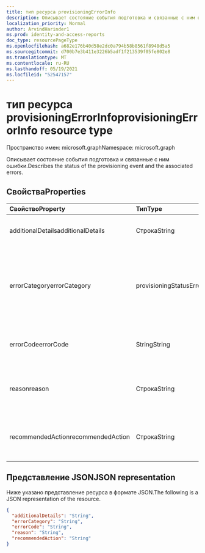 ```yaml
---
title: тип ресурса provisioningErrorInfo
description: Описывает состояние события подготовка и связанные с ним ошибки.
localization_priority: Normal
author: ArvindHarinder1
ms.prod: identity-and-access-reports
doc_type: resourcePageType
ms.openlocfilehash: a682e176b40d58e2dc0a794b58b8561f8948d5a5
ms.sourcegitcommit: d700b7e3b411e3226b5adf1f213539f05fe802e8
ms.translationtype: MT
ms.contentlocale: ru-RU
ms.lasthandoff: 05/19/2021
ms.locfileid: "52547157"
---
```

# <a name="provisioningerrorinfo-resource-type"></a><span data-ttu-id="8341d-103">тип ресурса provisioningErrorInfo</span><span class="sxs-lookup"><span data-stu-id="8341d-103">provisioningErrorInfo resource type</span></span>

<span data-ttu-id="8341d-104">Пространство имен: microsoft.graph</span><span class="sxs-lookup"><span data-stu-id="8341d-104">Namespace: microsoft.graph</span></span>


<span data-ttu-id="8341d-105">Описывает состояние события подготовка и связанные с ним ошибки.</span><span class="sxs-lookup"><span data-stu-id="8341d-105">Describes the status of the provisioning event and the associated errors.</span></span> 

## <a name="properties"></a><span data-ttu-id="8341d-106">Свойства</span><span class="sxs-lookup"><span data-stu-id="8341d-106">Properties</span></span>

| <span data-ttu-id="8341d-107">Свойство</span><span class="sxs-lookup"><span data-stu-id="8341d-107">Property</span></span>     | <span data-ttu-id="8341d-108">Тип</span><span class="sxs-lookup"><span data-stu-id="8341d-108">Type</span></span>        | <span data-ttu-id="8341d-109">Описание</span><span class="sxs-lookup"><span data-stu-id="8341d-109">Description</span></span> |
|:-------------|:------------|:------------|
|<span data-ttu-id="8341d-110">additionalDetails</span><span class="sxs-lookup"><span data-stu-id="8341d-110">additionalDetails</span></span>|<span data-ttu-id="8341d-111">Строка</span><span class="sxs-lookup"><span data-stu-id="8341d-111">String</span></span>|<span data-ttu-id="8341d-112">Дополнительные сведения в случае ошибки.</span><span class="sxs-lookup"><span data-stu-id="8341d-112">Additional details in case of error.</span></span>|
|<span data-ttu-id="8341d-113">errorCategory</span><span class="sxs-lookup"><span data-stu-id="8341d-113">errorCategory</span></span>|<span data-ttu-id="8341d-114">provisioningStatusErrorCategory</span><span class="sxs-lookup"><span data-stu-id="8341d-114">provisioningStatusErrorCategory</span></span>|<span data-ttu-id="8341d-115">Классифицировать код ошибки.</span><span class="sxs-lookup"><span data-stu-id="8341d-115">Categorizes the error code.</span></span> <span data-ttu-id="8341d-116">Возможные значения `failure` : `nonServiceFailure` , `success` , `unknownFutureValue`</span><span class="sxs-lookup"><span data-stu-id="8341d-116">Possible values are `failure`, `nonServiceFailure`, `success`, `unknownFutureValue`</span></span>|
|<span data-ttu-id="8341d-117">errorCode</span><span class="sxs-lookup"><span data-stu-id="8341d-117">errorCode</span></span>|<span data-ttu-id="8341d-118">String</span><span class="sxs-lookup"><span data-stu-id="8341d-118">String</span></span>|<span data-ttu-id="8341d-119">Уникальный код ошибки, если таковое произошло.</span><span class="sxs-lookup"><span data-stu-id="8341d-119">Unique error code if any occurred.</span></span> [<span data-ttu-id="8341d-120">Подробнее</span><span class="sxs-lookup"><span data-stu-id="8341d-120">Learn more</span></span>](/azure/active-directory/reports-monitoring/concept-provisioning-logs#error-codes)|
|<span data-ttu-id="8341d-121">reason</span><span class="sxs-lookup"><span data-stu-id="8341d-121">reason</span></span>|<span data-ttu-id="8341d-122">Строка</span><span class="sxs-lookup"><span data-stu-id="8341d-122">String</span></span>|<span data-ttu-id="8341d-123">Суммирует состояние и описывает причины, по которым произошел этот статус.</span><span class="sxs-lookup"><span data-stu-id="8341d-123">Summarizes the status and describes why the status happened.</span></span>|
|<span data-ttu-id="8341d-124">recommendedAction</span><span class="sxs-lookup"><span data-stu-id="8341d-124">recommendedAction</span></span>|<span data-ttu-id="8341d-125">Строка</span><span class="sxs-lookup"><span data-stu-id="8341d-125">String</span></span>|<span data-ttu-id="8341d-126">Обеспечивает разрешение соответствующей ошибки.</span><span class="sxs-lookup"><span data-stu-id="8341d-126">Provides the resolution for the corresponding error.</span></span>|

## <a name="json-representation"></a><span data-ttu-id="8341d-127">Представление JSON</span><span class="sxs-lookup"><span data-stu-id="8341d-127">JSON representation</span></span>

<span data-ttu-id="8341d-128">Ниже указано представление ресурса в формате JSON.</span><span class="sxs-lookup"><span data-stu-id="8341d-128">The following is a JSON representation of the resource.</span></span>

<!-- {
  "blockType": "resource",
  "optionalProperties": [

  ],
  "@odata.type": "microsoft.graph.provisioningErrorInfo",
  "baseType": null
}-->

```json
{
  "additionalDetails": "String",
  "errorCategory": "String",
  "errorCode": "String",
  "reason": "String",
  "recommendedAction": "String"
}
```

<!-- uuid: 16cd6b66-4b1a-43a1-adaf-3a886856ed98
2019-02-04 14:57:30 UTC -->
<!-- {
  "type": "#page.annotation",
  "description": "provisioningErrorInfo resource",
  "keywords": "",
  "section": "documentation",
  "tocPath": ""
}-->


